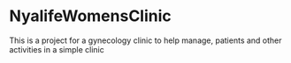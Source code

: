 # NyalifeWomensClinic
This is a project for a gynecology clinic to help manage, patients and other activities in a simple clinic
